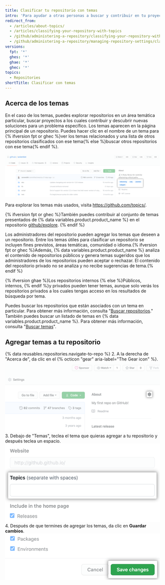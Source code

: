 ```yaml
---
title: Clasificar tu repositorio con temas
intro: 'Para ayudar a otras personas a buscar y contribuir en tu proyecto, puedes agregar temas a tu repositorio relacionados con el fin previsto de tu proyecto, área temática, grupos de afinidad u otras cualidades importantes.'
redirect_from:
  - /articles/about-topics/
  - /articles/classifying-your-repository-with-topics
  - /github/administering-a-repository/classifying-your-repository-with-topics
  - /github/administering-a-repository/managing-repository-settings/classifying-your-repository-with-topics
versions:
  fpt: '*'
  ghes: '*'
  ghae: '*'
  ghec: '*'
topics:
  - Repositories
shortTitle: Clasificar con temas
---
```


## Acerca de los temas

En el caso de los temas, puedes explorar repositorios en un área temática particular, buscar proyectos a los cuales contribuir y descubrir nuevas soluciones para un problema específico. Los temas aparecen en la página principal de un repositorio. Puedes hacer clic en el nombre de un tema para {% ifversion fpt or ghec %}ver los temas relacionados y una lista de otros repositorios clasificados con ese tema{% else %}buscar otros repositorios con ese tema{% endif %}.

![Página principal del repositorio de prueba que muestra temas](/assets/images/help/repository/os-repo-with-topics.png)

Para explorar los temas más usados, visita https://github.com/topics/.

{% ifversion fpt or ghec %}También puedes contribuir al conjunto de temas presentados de {% data variables.product.product_name %} en el repositorio [github/explore](https://github.com/github/explore). {% endif %}

Los administradores del repositorio pueden agregar los temas que deseen a un repositorio. Entre los temas útiles para clasificar un repositorio se incluyen fines previstos, áreas temáticas, comunidad o idioma.{% ifversion fpt or ghec %}Además, {% data variables.product.product_name %} analiza el contenido de repositorios públicos y genera temas sugeridos que los administradores de los repositorios pueden aceptar o rechazar. El contenido del repositorio privado no se analiza y no recibe sugerencias de tema.{% endif %}

{% ifversion ghae %}Los repositorios internos {% else %}Públicos, internos, {% endif %}y privados pueden tener temas, aunque solo verás los repositorios privados a los cuales tengas acceso en los resultados de búsqueda por tema.

Puedes buscar los repositorios que están asociados con un tema en particular. Para obtener más información, consulta "[Buscar repositorios](/search-github/searching-on-github/searching-for-repositories#search-by-topic)." También puedes buscar un listado de temas en {% data variables.product.product_name %}. Para obtener más información, consulta "[Buscar temas](/search-github/searching-on-github/searching-topics)".

## Agregar temas a tu repositorio

{% data reusables.repositories.navigate-to-repo %}
2. A la derecha de "Acerca de", da clic en el {% octicon "gear" aria-label="The Gear icon" %}. ![Icono de engrane en la página principal del repositorio](/assets/images/help/repository/edit-repository-details-gear.png)
3. Debajo de "Temas", teclea el tema que quieras agregar a tu repositorio y después teclea un espacio. ![Formulario para ingresar temas](/assets/images/help/repository/add-topic-form.png)
4. Después de que termines de agregar los temas, da clic en **Guardar cambios**. ![Botón de "Guardar cambios" en "Editar los detalles del repositorio"](/assets/images/help/repository/edit-repository-details-save-changes-button.png)
